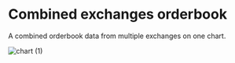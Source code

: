 # Combined exchanges orderbook
A combined orderbook data from multiple exchanges on one chart.

![chart (1)](https://github.com/NotDev1/combined-orderbook-exchanges/assets/163204762/52718556-31b5-4e4b-b547-5d3a58856060)
